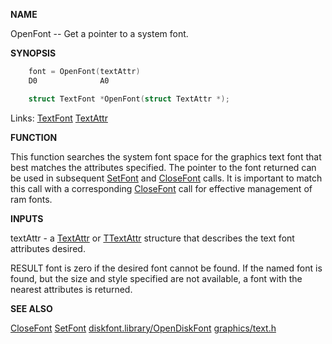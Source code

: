
**NAME**

OpenFont -- Get a pointer to a system font.

**SYNOPSIS**

```c
    font = OpenFont(textAttr)
    D0              A0

    struct TextFont *OpenFont(struct TextAttr *);

```
Links: [TextFont](_00A8.md) [TextAttr](_00A8.md) 

**FUNCTION**

This function searches the system font space for the graphics
text font that best matches the attributes specified.  The
pointer to the font returned can be used in subsequent
[SetFont](../graphics/SetFont.md) and [CloseFont](../graphics/CloseFont.md) calls.  It is important to match this
call with a corresponding [CloseFont](../graphics/CloseFont.md) call for effective
management of ram fonts.

**INPUTS**

textAttr - a [TextAttr](_00A8.md) or [TTextAttr](_00A8.md) structure that describes the
text font attributes desired.

RESULT
font is zero if the desired font cannot be found.  If the named
font is found, but the size and style specified are not
available, a font with the nearest attributes is returned.

**SEE ALSO**

[CloseFont](../graphics/CloseFont.md)  [SetFont](../graphics/SetFont.md)
[diskfont.library/OpenDiskFont](OpenDiskFont.md)  [graphics/text.h](_00A8.md)
